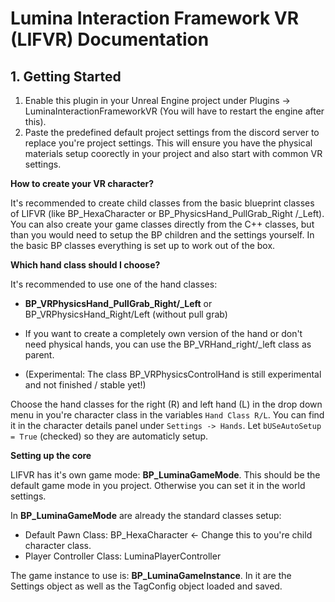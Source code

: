# Lumina Interaction Framework VR (LIFVR) Documentation

## 1. Getting Started

1. Enable this plugin in your Unreal Engine project under Plugins -> LuminaInteractionFrameworkVR (You will have to restart the engine after this).
2. Paste the predefined default project settings from the discord server to replace you're project settings. This will ensure you have the physical materials setup coorectly in your project and also start with common VR settings.


**How to create your VR character?**

It's recommended to create child classes from the basic blueprint classes of LIFVR (like BP_HexaCharacter or BP_PhysicsHand_PullGrab_Right /_Left). You can also create your game classes directly from the C++ classes, but than you would need to setup the BP children and the settings yourself. In the basic BP classes everything is set up to work out of the box.

**Which hand class should I choose?**

It's recommended to use one of the hand classes:
- **BP_VRPhysicsHand_PullGrab_Right/_Left** or BP_VRPhysicsHand_Right/Left (without pull grab)

- If you want to create a completely own version of the hand or don't need physical hands, you can use the BP_VRHand_right/_left class as parent.

- (Experimental: The class BP_VRPhysicsControlHand is still experimental and not finished / stable yet!)

Choose the hand classes for the right (R) and left hand (L) in the drop down menu in you're character class in the variables `Hand Class R/L`. You can find it in the character details panel under `Settings -> Hands`. Let `bUSeAutoSetup = True` (checked) so they are automaticly setup.

**Setting up the core**

LIFVR has it's own game mode: **BP_LuminaGameMode**. This should be the default game mode in you project. Otherwise you can set it in the world settings.

In **BP_LuminaGameMode** are already the standard classes setup:

- Default Pawn Class: BP_HexaCharacter <- Change this to you're child character class.
- Player Controller Class: LuminaPlayerController

The game instance to use is: **BP_LuminaGameInstance**. In it are the Settings object as well as the TagConfig object loaded and saved.

